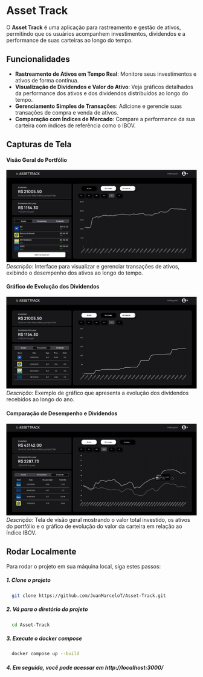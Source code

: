 # Asset Track

O **Asset Track** é uma aplicação para rastreamento e gestão de ativos, permitindo que os usuários acompanhem investimentos, dividendos e a performance de suas carteiras ao longo do tempo.

## Funcionalidades

- **Rastreamento de Ativos em Tempo Real**: Monitore seus investimentos e ativos de forma contínua.
- **Visualização de Dividendos e Valor do Ativo**: Veja gráficos detalhados da performance dos ativos e dos dividendos distribuídos ao longo do tempo.
- **Gerenciamento Simples de Transações**: Adicione e gerencie suas transações de compra e venda de ativos.
- **Comparação com Índices de Mercado**: Compare a performance da sua carteira com índices de referência como o IBOV.

## Capturas de Tela

#### Visão Geral do Portfólio
![Visão Geral do Portfólio](./screenshots/Stock_graph_And_Assets_Tab.png)
*Descrição*: Interface para visualizar e gerenciar transações de ativos, exibindo o desempenho dos ativos ao longo do tempo.

#### Gráfico de Evolução dos Dividendos
![Gráfico de Dividendos](./screenshots/Dividends_Graph_And_Transactions_Tab.png)
*Descrição*: Exemplo de gráfico que apresenta a evolução dos dividendos recebidos ao longo do ano.

#### Comparação de Desempenho e Dividendos
![Gestão de Transações](./screenshots/Dividends_Tab_And_Compare_Graph.png)
*Descrição*: Tela de visão geral mostrando o valor total investido, os ativos do portfólio e o gráfico de evolução do valor da carteira em relação ao índice IBOV.

## Rodar Localmente

Para rodar o projeto em sua máquina local, siga estes passos:

##### 1. Clone o projeto

```bash
  git clone https://github.com/JuanMarceloT/Asset-Track.git
```

##### 2. Vá para o diretório do projeto

```bash
  cd Asset-Track
```

##### 3. Execute o docker compose

```bash
  docker compose up --build
```

##### 4. Em seguida, você pode acessar em http://localhost:3000/

